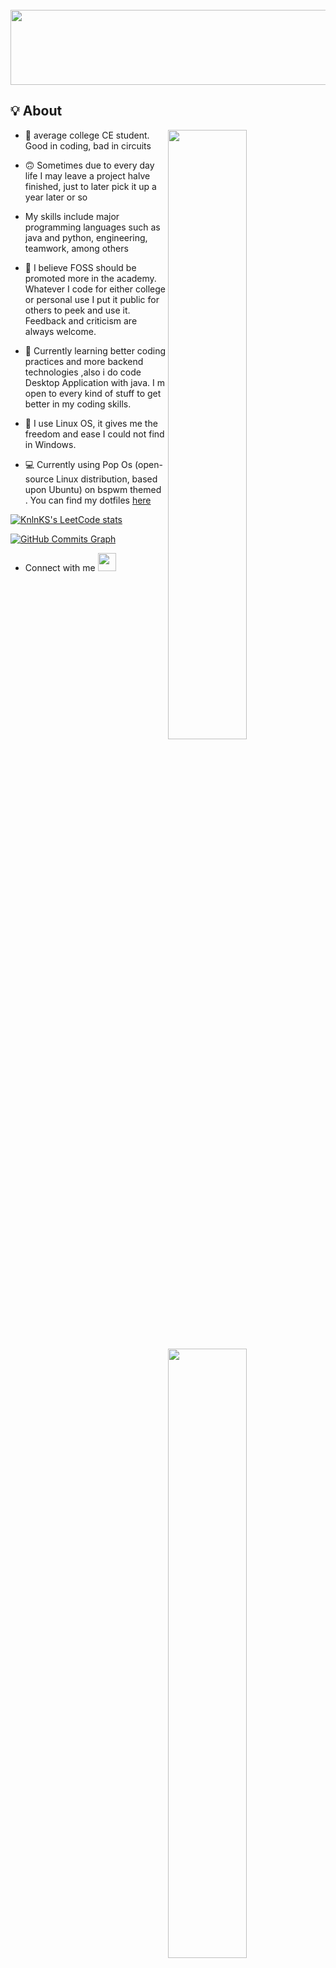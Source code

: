 <!-- Hi ![](https://user-images.githubusercontent.com/18350557/176309783-0785949b-9127-417c-8b55-ab5a4333674e.gif)My name is Anubhav Pandey -->
<!-- ====================================================================================================================================== -->
<!-- [//]: <img src="https://raw.githubusercontent.com/sagar-viradiya/sagar-viradiya/master/resources/banner.png" alt="Hello world"> -->

<div>
	<br>
		<img src="header.svg" width="800" height="120">
	<br>
</div>


## 💡 About
<a href="https://github.com/DEVESH-0803">
  <img align="right" width="50%" src="https://github-readme-stats.vercel.app/api?username=SpeedyAstro&show_icons=true&title_color=E6DFB8&text_color=cddbf9&icon_color=caf6bb&bg_color=20202A">
  <img align="right" width="50%" src="https://github-readme-streak-stats.herokuapp.com?user=DEVESH-0803&theme=holi-theme&hide_border=true&border_radius=22&fire=DD2727)](https://git.io/streak-stats">
  <img align="right" width="50%" src="https://github-readme-stats.vercel.app/api/top-langs/?username=DEVESH-0803&layout=compact&title_color=E6DFB8&text_color=cddbf9&icon_color=caf6bb&bg_color=20202A" alt="SpeedyAstro" />
</a>

- 📓 average college CE student. Good in coding, bad in circuits

- 🙃 Sometimes due to every day life I may leave a project halve finished, just to later pick it up a year later or so

- My skills include major programming languages such as java and python, engineering, teamwork, among others

- 👯 I believe FOSS should be promoted more in the academy. Whatever I code for either college or personal use I put it public for others to peek and use it. Feedback and criticism are always welcome. 

- 🌱 Currently learning better coding practices and more backend technologies ,also i do code Desktop Application with java. I m open to every kind of stuff to get better in my coding skills.

- 👾 I use Linux OS, it gives me the freedom and ease I could not find in Windows.

- 💻 Currently using Pop Os (open-source Linux distribution, based upon Ubuntu) on bspwm themed . You can find my dotfiles [here](https://github.com/SpeedyAstro/dotfiles)


[![KnlnKS's LeetCode stats](https://leetcode-stats-six.vercel.app/api?username=DEVESH-0803&theme=dark)](https://github.com/budennovsk/leetcode-stats)

<a href="http://www.github.com/SpeedyAstro"><img src="https://github-readme-activity-graph.cyclic.app/graph?username=SpeedyAstro&bg_color=1c1917&color=ffffff&line=0891b2&point=ffffff&area_color=1c1917&area=true&hide_border=true&custom_title=GitHub%20Commits%20Graph" alt="GitHub Commits Graph" /></a>

- Connect with me 
<a href="mailto:" target="_blank"><img src="https://cdn.icon-icons.com/icons2/652/PNG/512/gmail_icon-icons.com_59877.png" width="29" height="29" /></a>&nbsp; &nbsp; 
